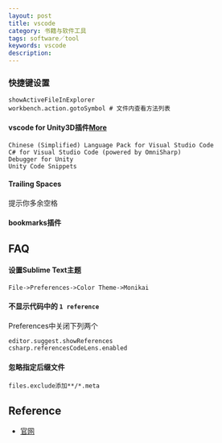```yaml
---
layout: post
title: vscode
category: 书籍与软件工具
tags: software／tool
keywords: vscode
description: 
---
```


### 快捷键设置

```
showActiveFileInExplorer
workbench.action.gotoSymbol # 文件内查看方法列表
```


#### vscode for Unity3D插件[More](https://zhuanlan.zhihu.com/p/83019247)

```
Chinese (Simplified) Language Pack for Visual Studio Code
C# for Visual Studio Code (powered by OmniSharp)
Debugger for Unity
Unity Code Snippets

```

#### Trailing Spaces

提示你多余空格

#### bookmarks插件


## FAQ

#### 设置Sublime Text主题

```
File->Preferences->Color Theme->Monikai
```

#### 不显示代码中的 `1 reference`

Preferences中关闭下列两个
```
editor.suggest.showReferences
csharp.referencesCodeLens.enabled
```

#### 忽略指定后缀文件

```
files.exclude添加**/*.meta
```
## Reference

* [官网](https://code.visualstudio.com/)